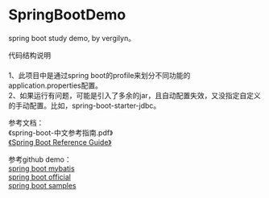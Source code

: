 # SpringBootDemo
spring boot study demo, by vergilyn。<br/>

代码结构说明
####
  1、此项目中是通过spring boot的profile来划分不同功能的application.properties配置。<br>
  2、如果运行有问题，可能是引入了多余的jar，且自动配置失效，又没指定自定义的手动配置。比如，spring-boot-starter-jdbc。

参考文档：<br/>
  《spring-boot-中文参考指南.pdf》<br/>
  [《Spring Boot Reference Guide》](https://docs.spring.io/spring-boot/docs/current/reference/htmlsingle/)<br>

参考github demo：<br/>
 [spring boot mybatis](https://github.com/mybatis/spring-boot-starter.git) <br>
 [spring boot official](https://github.com/spring-projects/spring-boot.git) <br>
 [spring boot samples](https://github.com/spring-projects/spring-boot/tree/master/spring-boot-samples) <br> 